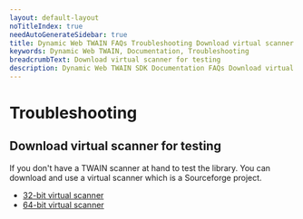 ```yaml
---
layout: default-layout
noTitleIndex: true
needAutoGenerateSidebar: true
title: Dynamic Web TWAIN FAQs Troubleshooting Download virtual scanner for testing
keywords: Dynamic Web TWAIN, Documentation, Troubleshooting
breadcrumbText: Download virtual scanner for testing
description: Dynamic Web TWAIN SDK Documentation FAQs Download virtual scanner for testing
---
```


# Troubleshooting

## Download virtual scanner for testing

If you don't have a TWAIN scanner at hand to test the library. You can download and use a virtual scanner which is a Sourceforge project.

- [32-bit virtual scanner](https://www.dynamsoft.com/download/TWAIN/twainds.win32.installer.2.1.3.msi)
- [64-bit virtual scanner](https://www.dynamsoft.com/download/TWAIN/twainds.win64.installer.2.1.3.msi)
